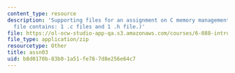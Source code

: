 ```yaml
---
content_type: resource
description: 'Supporting files for an assignment on C memory management. (This ZIP
  file contains: 1 .c files and 1 .h file.)'
file: https://ol-ocw-studio-app-qa.s3.amazonaws.com/courses/6-088-introduction-to-c-memory-management-and-c-object-oriented-programming-january-iap-2010/b8d0170b83b01a51fe787d8e256e64c7_assn03.zip
file_type: application/zip
resourcetype: Other
title: assn03
uid: b8d0170b-83b0-1a51-fe78-7d8e256e64c7
---
```

